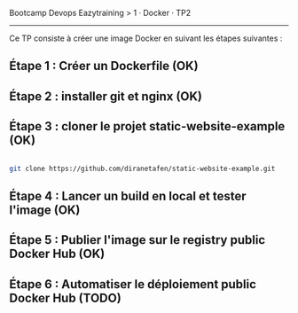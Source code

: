 Bootcamp Devops Eazytraining > 1 · Docker · TP2

----------

Ce TP consiste à créer une image Docker en suivant les étapes suivantes : 

## Étape 1 : Créer un Dockerfile (OK)

## Étape 2 : installer git et nginx (OK)

## Étape 3 : cloner le projet static-website-example (OK)

```bash

git clone https://github.com/diranetafen/static-website-example.git

```

## Étape 4 : Lancer un build en local et tester l'image (OK)

## Étape 5 : Publier l'image sur le registry public Docker Hub (OK)

## Étape 6 : Automatiser le déploiement public Docker Hub (TODO)


